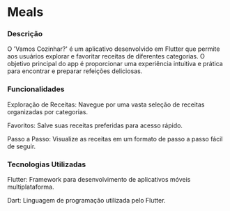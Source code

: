 # Meals

### Descrição
O 'Vamos Cozinhar?' é um aplicativo desenvolvido em Flutter que permite aos usuários explorar e favoritar receitas de diferentes categorias. O objetivo principal do app é proporcionar uma experiência intuitiva e prática para encontrar e preparar refeições deliciosas.

### Funcionalidades
Exploração de Receitas: Navegue por uma vasta seleção de receitas organizadas por categorias.

Favoritos: Salve suas receitas preferidas para acesso rápido.

Passo a Passo: Visualize as receitas em um formato de passo a passo fácil de seguir.

### Tecnologias Utilizadas

Flutter: Framework para desenvolvimento de aplicativos móveis multiplataforma.

Dart: Linguagem de programação utilizada pelo Flutter.
